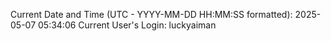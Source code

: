 Current Date and Time (UTC - YYYY-MM-DD HH:MM:SS formatted): 2025-05-07 05:34:06
Current User's Login: luckyaiman
